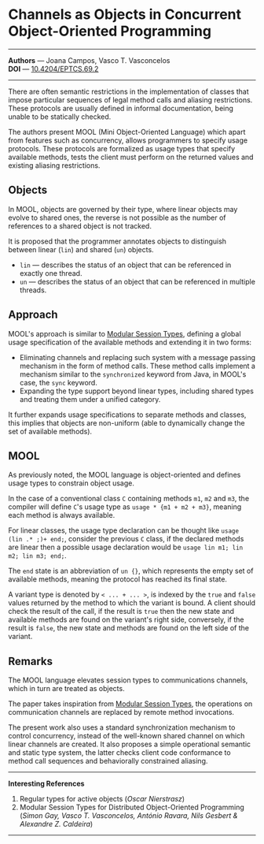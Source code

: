 # Channels as Objects in Concurrent Object-Oriented Programming

---

**Authors** — Joana Campos, Vasco T. Vasconcelos\
**DOI** — [10.4204/EPTCS.69.2](https://doi.org/10.4204/EPTCS.69.2)

---

There are often semantic restrictions in the implementation of classes that impose particular sequences of legal method calls and aliasing restrictions.
These protocols are usually defined in informal documentation, being unable to be statically checked.

The authors present MOOL (Mini Object-Oriented Language) which apart from features such as concurrency,
allows programmers to specify usage protocols.
These protocols are formalized as usage types that specify available methods,
tests the client must perform on the returned values and existing aliasing restrictions.

## Objects

In MOOL, objects are governed by their type, where linear objects may evolve to shared ones,
the reverse is not possible as the number of references to a shared object is not tracked.

It is proposed that the programmer annotates objects to distinguish between linear (`lin`) and shared (`un`) objects.

- `lin` — describes the status of an object that can be referenced in exactly one thread.
- `un` — describes the status of an object that can be referenced in multiple threads.

## Approach

MOOL's approach is similar to [Modular Session Types](#2), defining a global usage specification of the available methods and extending it in two forms:

- Eliminating channels and replacing such system with a message passing mechanism in the form of method calls.
    These method calls implement a mechanism similar to the `synchronized` keyword from Java,
    in MOOL's case, the `sync` keyword.
- Expanding the type support beyond linear types,
    including shared types and treating them under a unified category.

It further expands usage specifications to separate methods and classes,
this implies that objects are non-uniform (able to dynamically change the set of available methods).

## MOOL

As previously noted, the MOOL language is object-oriented and defines usage types to constrain object usage.

In the case of a conventional class `C` containing methods `m1`, `m2` and `m3`,
the compiler will define `C`'s usage type as `usage * {m1 + m2 + m3}`,
meaning each method is always available.

For linear classes, the usage type declaration can be thought like `usage (lin .* ;)+ end;`,
consider the previous `C` class, if the declared methods are linear then a possible usage declaration would be `usage lin m1; lin m2; lin m3; end;`.

The `end` state is an abbreviation of `un {}`, which represents the empty set of available methods,
meaning the protocol has reached its final state.

A variant type is denoted by `< ... + ... >`, is indexed by the `true` and `false` values returned by the method to which the variant is bound.
A client should check the result of the call, if the result is `true` then the new state and available methods are found on the variant's right side, conversely, if the result is `false`, the new state and methods are found on the left side of the variant.

## Remarks

The MOOL language elevates session types to communications channels,
which in turn are treated as objects.

The paper takes inspiration from [Modular Session Types](#2),
the operations on communication channels are replaced by remote method invocations.

The present work also uses a standard synchronization mechanism to control concurrency,
instead of the well-known shared channel on which linear channels are created.
It also proposes a simple operational semantic and static type system,
the latter checks client code conformance to method call sequences and behaviorally constrained aliasing.

---

**Interesting References**

1. <a id="1">Regular types for active objects
    (*Oscar Nierstrasz*)</a>
2. <a id="2">Modular Session Types for Distributed Object-Oriented Programming
    (*Simon Gay, Vasco T. Vasconcelos, António Ravara, Nils Gesbert & Alexandre Z. Caldeira*)</a>

---